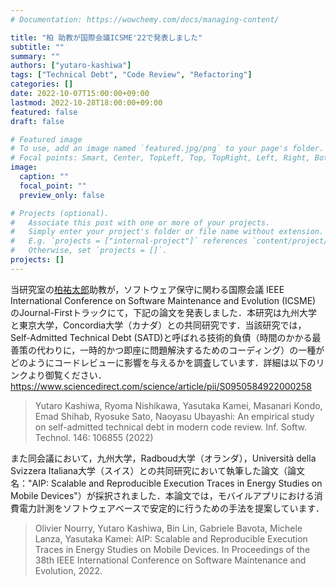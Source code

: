 ```yaml
---
# Documentation: https://wowchemy.com/docs/managing-content/

title: "柏 助教が国際会議ICSME'22で発表しました"
subtitle: ""
summary: ""
authors: ["yutaro-kashiwa"]
tags: ["Technical Debt", "Code Review", "Refactoring"]
categories: []
date: 2022-10-07T15:00:00+09:00
lastmod: 2022-10-28T18:00:00+09:00
featured: false
draft: false

# Featured image
# To use, add an image named `featured.jpg/png` to your page's folder.
# Focal points: Smart, Center, TopLeft, Top, TopRight, Left, Right, BottomLeft, Bottom, BottomRight.
image:
  caption: ""
  focal_point: ""
  preview_only: false

# Projects (optional).
#   Associate this post with one or more of your projects.
#   Simply enter your project's folder or file name without extension.
#   E.g. `projects = ["internal-project"]` references `content/project/deep-learning/index.md`.
#   Otherwise, set `projects = []`.
projects: []
---
```

当研究室の[柏祐太郎](https://sdlab.naist.jp/authors/yutaro-kashiwa/)助教が，ソフトウェア保守に関わる国際会議 IEEE International Conference on Software Maintenance and Evolution (ICSME) のJournal-Firstトラックにて，下記の論文を発表しました．本研究は九州大学と東京大学，Concordia大学（カナダ）との共同研究です．当該研究では，Self-Admitted Technical Debt (SATD)と呼ばれる技術的負債（時間のかかる最善策の代わりに，一時的かつ即座に問題解決するためのコーディング）の一種がどのようにコードレビューに影響を与えるかを調査しています．詳細は以下のリンクより御覧ください．
https://www.sciencedirect.com/science/article/pii/S0950584922000258

> Yutaro Kashiwa, Ryoma Nishikawa, Yasutaka Kamei, Masanari Kondo, Emad Shihab, Ryosuke Sato, Naoyasu Ubayashi: An empirical study on self-admitted technical debt in modern code review. Inf. Softw. Technol. 146: 106855 (2022)


また同会議において，九州大学，Radboud大学（オランダ），Università della Svizzera Italiana大学（スイス）との共同研究において執筆した論文（論文名："AIP: Scalable and Reproducible Execution Traces in Energy Studies on Mobile Devices"）が採択されました．本論文では，モバイルアプリにおける消費電力計測をソフトウェアベースで安定的に行うための手法を提案しています．
> Olivier Nourry, Yutaro Kashiwa, Bin Lin, Gabriele Bavota, Michele Lanza, Yasutaka Kamei: AIP: Scalable and Reproducible Execution Traces in Energy Studies on Mobile Devices. In Proceedings of the 38th IEEE International Conference on Software Maintenance and Evolution, 2022. 
